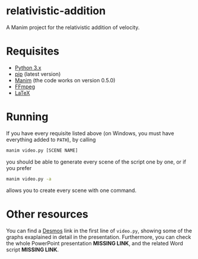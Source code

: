 # relativistic-addition
A Manim project for the relativistic addition of velocity.

# Requisites
- [Python 3.x](https://www.python.org/downloads/)
- [pip](https://pip.pypa.io/en/stable/installing/) (latest version)
- [Manim](https://github.com/3b1b/manim) (the code works on version 0.5.0)
- [FFmpeg](https://github.com/BtbN/FFmpeg-Builds/releases)
- [LaTeX](https://www.latex-project.org/get/) 

# Running
If you have every requisite listed above (on Windows, you must have everything added to `PATH`), by calling

```sh
manim video.py [SCENE NAME]
```

you should be able to generate every scene of the script one by one, or if you prefer

```sh
manim video.py -a
```

allows you to create every scene with one command.

# Other resources
You can find a [Desmos](https://www.desmos.com/calculator/kgjbfb4nze) link in the first line of `video.py`, showing some of the graphs exaplained in detail in the presentation. Furthermore, you can check the whole PowerPoint presentation **MISSING LINK**, and the related Word script **MISSING LINK**.
